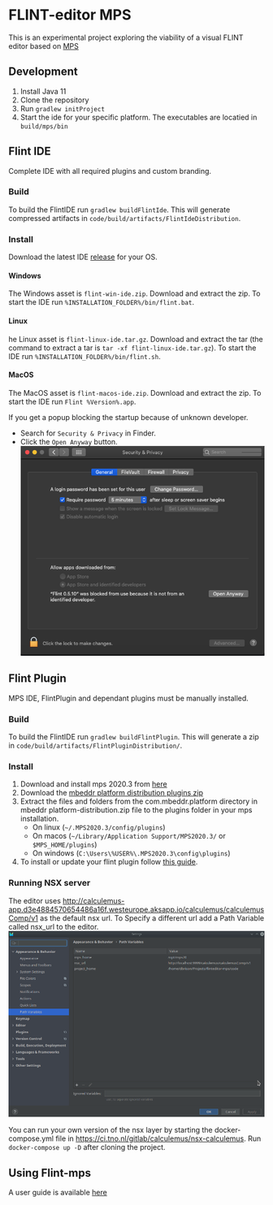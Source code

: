 # FLINT-editor MPS

This is an experimental project exploring the viability of a visual FLINT editor based on [MPS](https://www.jetbrains.com/mps/)
## Development
1. Install Java 11
2. Clone the repository
3. Run `gradlew initProject`
4. Start the ide for your specific platform. The executables are locatied in `build/mps/bin`

## Flint IDE
Complete IDE with all required plugins and custom branding.
 
### Build
To build the FlintIDE run `gradlew buildFlintIde`. This will generate compressed artifacts in `code/build/artifacts/FlintIdeDistribution`.

### Install
Download the latest IDE [release](https://github.com/discipl/flinteditor-mps/releases) for your OS.

#### Windows
The Windows asset is `flint-win-ide.zip`. Download and extract the zip. To start the IDE run `%INSTALLATION_FOLDER%/bin/flint.bat`.

#### Linux
he Linux asset is `flint-linux-ide.tar.gz`. Download and extract the tar (the command to extract a tar is `tar -xf flint-linux-ide.tar.gz`). To start the IDE run `%INSTALLATION_FOLDER%/bin/flint.sh`.

#### MacOS
The MacOS asset is `flint-macos-ide.zip`. Download and extract the zip. To start the IDE run `Flint %Version%.app`. 

If you get a popup blocking the startup because of unknown developer. 
 - Search for `Security & Privacy` in Finder.
 - Click the `Open Anyway` button.    
![Open Anyway](docs/images/run-not-know-macos.png)


## Flint Plugin
MPS IDE, FlintPlugin and dependant plugins must be manually installed. 
### Build
To build the FlintIDE run `gradlew buildFlintPlugin`. This will generate a zip in `code/build/artifacts/FlintPluginDistribution/`.

### Install
1. Download and install mps 2020.3 from [here](https://www.jetbrains.com/mps/download/previous.html)
2. Download the [mbeddr platform distribution plugins zip](https://projects.itemis.de/nexus/content/repositories/mbeddr/com/mbeddr/platform/2020.3.22810.b4ed033/platform-2020.3.22810.b4ed033.zip)	
3. Extract the files and folders from the com.mbeddr.platform directory in mbeddr platform-distribution.zip file to the plugins folder in your mps installation.
   - On linux  (`~/.MPS2020.3/config/plugins`)
   - On macos  (`~/Library/Application Support/MPS2020.3/` or `$MPS_HOME/plugins`)
   - On windows  (`C:\Users\%USER%\.MPS2020.3\config\plugins`)
4. To install or update your flint plugin follow [this guide](docs/PLUGIN_UPDATE_GUIDE.md). 


### Running NSX server
The editor uses http://calculemus-app.d3e4884570654486a16f.westeurope.aksapp.io/calculemus/calculemusComp/v1 as the default nsx url.
To Specify a different url add a Path Variable called nsx_url to the editor. 
![Path Variables](docs/images/path_variables.png)


You can run your own version of the nsx layer by starting the docker-compose.yml file in https://ci.tno.nl/gitlab/calculemus/nsx-calculemus. Run 
`docker-compose up -D` after cloning the project.

## Using Flint-mps
A user guide is available [here](docs/USER_GUIDE.md)
